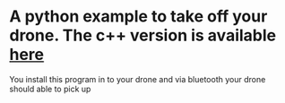 # A python example to take off your drone. The c++ version is available [here](https://github.com/erlerobot/ros_erle_takeoff_land)

You install this program in to your drone and via bluetooth your drone should able to pick up


